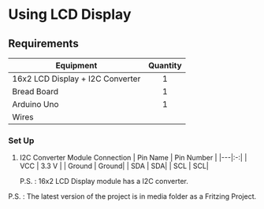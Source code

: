 # Using LCD Display

## Requirements

| Equipment | Quantity |
|---|:-:|
| 16x2 LCD Display + I2C Converter  | 1 |
| Bread Board  | 1  |
| Arduino Uno  | 1  |
| Wires  |   |

### Set Up
1. I2C Converter Module Connection
    | Pin Name | Pin Number |
    |---|:-:|
    | VCC      |    3.3 V |
    | Ground   |    Ground|
    | SDA      |    SDA|
    | SCL      |    SCL|
    
    P.S. : 16x2 LCD Display module has a I2C converter. 

P.S. : The latest version of the project is in media folder as a Fritzing Project.